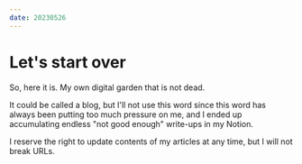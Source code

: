 ```yaml
---
date: 20230526
---
```


# Let's start over

So, here it is. My own digital garden that is not dead.

It could be called a blog, but I'll not use this word since this word has always
been putting too much pressure on me, and I ended up accumulating endless "not
good enough" write-ups in my Notion.

I reserve the right to update contents of my articles at any time, but I will
not break URLs.
